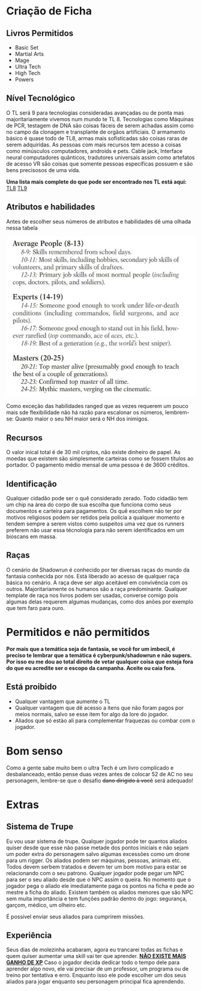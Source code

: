 # Criação de Ficha

## Livros Permitidos
- Basic Set
- Martial Arts
- Mage
- Ultra Tech
- High Tech
- Powers

## Nível Tecnológico 

O TL será 9 para tecnologias consideradas avançadas ou de ponta mas majoritariamente vivemos num mundo te TL 8. Tecnologias como Máquinas de PCR, testagem de DNA são coisas fáceis de serem achadas assim como no campo da clonagem e transplante de orgãos artificiais. O armamento básico é quase todo de TL8, armas mais sofisticadas são coisas raras de serem adquiridas. 
As pessoas com mais recursos tem acesso a coisas como minúsculos computadores, androids e pets. 
Cable jack, Interface neural computadores quânticos, tradutores universais assim como artefatos de acesso VR são coisas que somente pessoas específicas possuem e são bens precisosos de uma vida. 

**Uma lista mais complete do que pode ser encontrado nos TL está aqui:**
[TL8](https://gurps.fandom.com/wiki/TL8_(The_Digital_Age))
[TL9](https://gurps.fandom.com/wiki/TL9_(The_Microtech_Age))

## Atributos e habilidades

Antes de escolher seus números de atributos e habilidades dê uma olhada nessa tabela 
<p align="center"> 
<img src="https://github.com/Boifuba/Ars-Magica/blob/main/Imagens/220862541_5739428436132426_7953456147129271508_n.png">
</p>

Como exceção das habilidades ranged que as vezes requerem um pouco mais sde flexibilidade não há razão para escalonar os números, lembrem-se: Quanto maior o seu NH maior será o NH dos inimigos.

## Recursos
O valor inical total é de 30 mil criptos, não existe dinheiro de papel. As moedas que existem são simplesmente carteiras como se fossem títulos ao portador. O pagamento médio mensal de uma pessoa é de 3600 créditos. 

## Identificação
Qualquer cidadão pode ser o quê considerado zerado. Todo cidadão tem um chip na área do corpo de sua escolha que funciona como seus documentos e carteira para pagamentos. Os quê escolhem não ter por motivos religiosos podem ser retidos pela polícia a qualquer momento e tendem sempre a serem vistos como suspeitos uma vez que os runners preferem não usar essa técnologia para não serem identificados em um bioscans em massa. 

## Raças

O cenário de Shadowrun é conhecido por ter diversas raças do mundo da fantasia conhecida por nós. Está liberado ao acesso de qualquer raça básica no cenário. A raça deve ser algo aceitável em convivência com os outros. Majoritariamente os humanos são a raça predominante. Qualquer template de raça nos livros podem ser usadas, converse comigo pois algumas delas requerem algumas mudanças, como dos anões por exemplo que tem faro para ouro. 

# Permitidos e não permitidos
**Por mais que a temática seja de fantasia, se você for um imbecil, é preciso te lembrar que a temática é cyberpunk/shadowrun e não supers. Por isso eu me dou ao total direito de vetar qualquer coisa que esteja fora do que eu acredite ser o escopo da campanha. Aceite ou caia fora.**

## Está proibido

* Qualquer vantagem que aumente o TL
* Qualquer vantagem que dê acesso a itens que não foram pagos por meios normais, salvo se esse item for algo da lore do jogador.
* Aliados que só estào ali para complementar fraquezas ou combar com o jogador. 

# Bom senso

Como a gente sabe muito bem o ultra Tech é um livro complicado e desbalanceado, então pense duas vezes antes de colocar 52 de AC no seu personagem, lembre-se que o desafio ~~dano dirigido à você~~ será adequado!

# Extras

## Sistema de Trupe
Eu vou usar sistema de trupe. Qualquer jogador pode ter quantos aliados quiser desde que esse não passe metade dos pontos iniciais e não sejam um poder extra do personagem salvo algumas excessões como um drone para um rigger. 
Os aliados podem ser máquinas, pessoas, animais etc. Todos devem serbem tratados e devem ter um bom motivo para estar se relacionando com o seu patrono. 
Qualquer jogador pode pegar um NPC para ser o seu aliado desde que o NPC assim o queira. No momento que o jogador pega o aliado ele imediatamente paga os pontos na ficha e pede ao mestre a ficha do aliado. Existem também os aliados menores que são NPC sem muita importância e tem funções padrão dentro do jogo: segurança, garçom, médico, um olheiro etc. 

É possível enviar seus aliados para cumprirem missões.

## Experiência

Seus dias de molezinha acabaram, agora eu trancarei todas as fichas e quem quiser aumentar uma skill vai ter que aprender. [**NÃO EXISTE MAIS GANHO DE XP**](https://www.youtube.com/watch?v=6eutegAcOAY) Caso o jogador decida dedicar todo o tempo dele para aprender algo novo, ele vai precisar de um professor, um programa ou de treino por tentativa e erro. Enquanto isso ele pode escolher um dos seus aliados para jogar enquanto seu personagem principal fica aprendendo. 